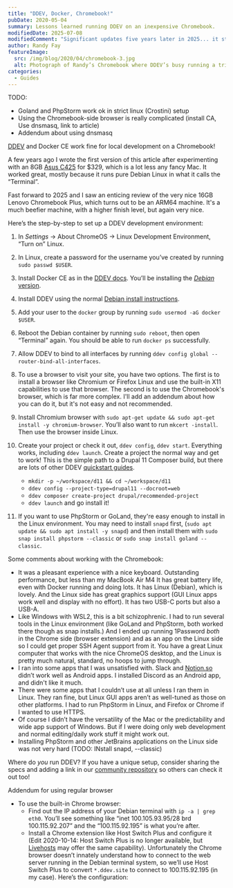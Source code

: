 ```yaml
---
title: "DDEV, Docker, Chromebook!"
pubDate: 2020-05-04
summary: Lessons learned running DDEV on an inexpensive Chromebook.
modifiedDate: 2025-07-08
modifiedComment: "Significant updates five years later in 2025... it still works! Chromebook is still a little confused about who it is, but it works as a fine Linux development environment."
author: Randy Fay
featureImage:
  src: /img/blog/2020/04/chromebook-3.jpg
  alt: Photograph of Randy’s Chromebook where DDEV’s busy running a triumphant Composer install.
categories:
  - Guides
---
```


TODO:
* Goland and PhpStorm work ok in strict linux (Crostini) setup
* Using the Chromebook-side browser is really complicated (install CA, Use dnsmasq, link to article)
* Addendum about using dnsmasq

[DDEV](http://github.com/ddev/ddev) and Docker CE work fine for local development on a Chromebook!

A few years ago I wrote the first version of this article after experimenting with an 8GB [Asus C425](https://www.asus.com/us/Laptops/ASUS-Chromebook-14-C425TA/) for $329, which is a lot less any fancy Mac. It worked great, mostly because it runs pure Debian Linux in what it calls the “Terminal”.

Fast forward to 2025 and I saw an enticing review of the very nice 16GB Lenovo Chromebook Plus, which turns out to be an ARM64 machine. It's a much beefier machine, with a higher finish level, but again very nice. 

Here’s the step-by-step to set up a DDEV development environment:

1. In _Settings_ → About ChromeOS → Linux Development Environment, “Turn on” Linux.
2. In Linux, create a password for the username you’ve created by running `sudo passwd $USER`.
3. Install Docker CE as in the [DDEV docs](https://ddev.readthedocs.io/en/stable/users/install/docker-installation/#docker-installation-linux). You’ll be installing the [_Debian_ version](https://docs.docker.com/install/linux/docker-ce/debian/).
4. Install DDEV using the normal [Debian install instructions](https://ddev.readthedocs.io/en/stable/users/install/ddev-installation/#debianubuntu).
5. Add your user to the `docker` group by running `sudo usermod -aG docker $USER`.
6. Reboot the Debian container by running `sudo reboot`, then open “Terminal” again. You should be able to run `docker ps` successfully.
7. Allow DDEV to bind to all interfaces by running `ddev config global --router-bind-all-interfaces`.
8. To use a browser to visit your site, you have two options. The first is to install a browser like Chromium or Firefox Linux and use the built-in X11 capabilities to use that browser. The second is to use the Chromebook's browser, which is far more complex. I'll add an addendum about how you can do it, but it's not easy and not recommended.
9. Install Chromium browser with `sudo apt-get update && sudo apt-get install -y chromium-browser`. You’ll also want to run `mkcert -install`. Then use the browser inside Linux.
10. Create your project or check it out, `ddev config`, `ddev start`. Everything works, including `ddev launch`. Create a project the normal way and get to work! This is the simple path to a Drupal 11 Composer build, but there are lots of other DDEV [quickstart guides](https://ddev.readthedocs.io/en/stable/users/quickstart/).

    - `mkdir -p ~/workspace/d11 && cd ~/workspace/d11`
    - `ddev config --project-type=drupal11 --docroot=web`
    - `ddev composer create-project drupal/recommended-project`
    - `ddev launch` and go install it!
11. If you want to use PhpStorm or GoLand, they're easy enough to install in the Linux environment. You may need to install `snapd` first, (`sudo apt update && sudo apt install -y snapd`) and then install them with `sudo snap install phpstorm --classic` or `sudo snap install goland --classic`.

Some comments about working with the Chromebook:

- It was a pleasant experience with a nice keyboard. Outstanding performance, but less than my MacBook Air M4 It has great battery life, even with Docker running and doing lots. It has Linux (Debian), which is lovely. And the Linux side has great graphics support (GUI Linux apps work well and display with no effort). It has two USB-C ports but also a USB-A.
- Like Windows with WSL2, this is a bit schizophrenic. I had to run several tools in the Linux environment (like GoLand and PhpStorm, both worked there though as snap installs.) And I ended up running 1Password *both* in the Chrome side (browser extension) and as an app on the Linux side so I could get proper SSH Agent support from it. You have a great Linux computer that works with the nice ChromeOS desktop, and the Linux is pretty much natural, standard, no hoops to jump through.
- I ran into some apps that I was unsatisfied with. Slack and [Notion.so](http://notion.so) didn’t work well as Android apps. I installed Discord as an Android app, and didn't like it much.
- There were some apps that I couldn’t use at all unless I ran them in Linux. They ran fine, but Linux GUI apps aren’t as well-tuned as those on other platforms. I had to run PhpStorm in Linux, and Firefox or Chrome if I wanted to use HTTPS.
- Of course I didn’t have the versatility of the Mac or the predictability and wide app support of Windows. But if I were doing only web development and normal editing/daily work stuff it might work out.
- Installing PhpStorm and other JetBrains applications on the Linux side was not very hard (TODO: INstall snapd, --classic)

Where do _you_ run DDEV? If you have a unique setup, consider sharing the specs and adding a link in our [community repository](https://github.com/ddev/awesome-ddev) so others can check it out too!

Addendum for using regular browser

- To use the built-in Chrome browser:
  - Find out the IP address of your Debian terminal with `ip -a | grep eth0`. You’ll see something like “inet 100.105.93.95/28 brd 100.115.92.207” and the “100.115.92.195” is what you’re after.
  - Install a Chrome extension like Host Switch Plus and configure it (Edit 2020-10-14: Host Switch Plus is no longer available, but [Livehosts](https://chrome.google.com/webstore/detail/livehosts/hdpoplemgeaioijkmoebnnjcilfjnjdi) may offer the same capability). Unfortunately the Chrome browser doesn’t innately understand how to connect to the web server running in the Debian terminal system, so we’ll use Host Switch Plus to convert `*.ddev.site` to connect to 100.115.92.195 (in my case). Here’s the configuration:
